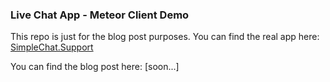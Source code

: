 ### Live Chat App - Meteor Client Demo

This repo is just for the blog post purposes.
You can find the real app here: [SimpleChat.Support](https://github.com/juliancwirko/s-chat-app)

You can find the blog post here: [soon...]